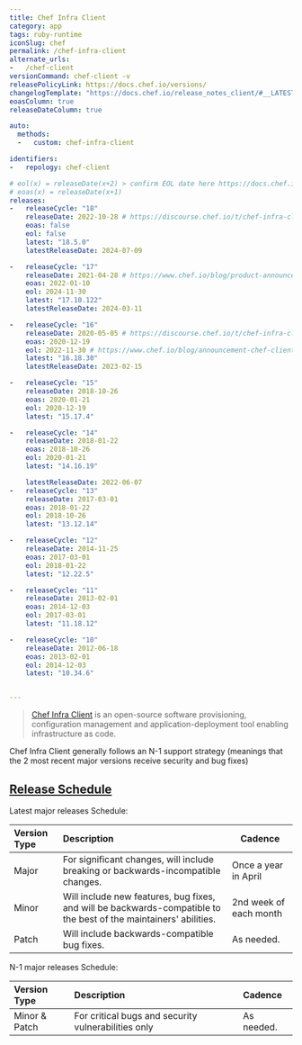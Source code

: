 ```yaml
---
title: Chef Infra Client
category: app
tags: ruby-runtime
iconSlug: chef
permalink: /chef-infra-client
alternate_urls:
-   /chef-client
versionCommand: chef-client -v
releasePolicyLink: https://docs.chef.io/versions/
changelogTemplate: "https://docs.chef.io/release_notes_client/#__LATEST__"
eoasColumn: true
releaseDateColumn: true

auto:
  methods:
  -   custom: chef-infra-client

identifiers:
-   repology: chef-client

# eol(x) = releaseDate(x+2) > confirm EOL date here https://docs.chef.io/versions/
# eoas(x) = releaseDate(x+1)
releases:
-   releaseCycle: "18"
    releaseDate: 2022-10-28 # https://discourse.chef.io/t/chef-infra-client-18-0-169-released/21570
    eoas: false
    eol: false
    latest: "18.5.0"
    latestReleaseDate: 2024-07-09

-   releaseCycle: "17"
    releaseDate: 2021-04-28 # https://www.chef.io/blog/product-announcement-chef-infra-client-17-now-available
    eoas: 2022-01-10
    eol: 2024-11-30
    latest: "17.10.122"
    latestReleaseDate: 2024-03-11

-   releaseCycle: "16"
    releaseDate: 2020-05-05 # https://discourse.chef.io/t/chef-infra-client-16-0-275-released/17047
    eoas: 2020-12-19
    eol: 2022-11-30 # https://www.chef.io/blog/announcement-chef-client-16-eol-date-change
    latest: "16.18.30"
    latestReleaseDate: 2023-02-15

-   releaseCycle: "15"
    releaseDate: 2018-10-26
    eoas: 2020-01-21
    eol: 2020-12-19
    latest: "15.17.4"

-   releaseCycle: "14"
    releaseDate: 2018-01-22
    eoas: 2018-10-26
    eol: 2020-01-21
    latest: "14.16.19"

    latestReleaseDate: 2022-06-07
-   releaseCycle: "13"
    releaseDate: 2017-03-01
    eoas: 2018-01-22
    eol: 2018-10-26
    latest: "13.12.14"

-   releaseCycle: "12"
    releaseDate: 2014-11-25
    eoas: 2017-03-01
    eol: 2018-01-22
    latest: "12.22.5"

-   releaseCycle: "11"
    releaseDate: 2013-02-01
    eoas: 2014-12-03
    eol: 2017-03-01
    latest: "11.18.12"

-   releaseCycle: "10"
    releaseDate: 2012-06-18
    eoas: 2013-02-01
    eol: 2014-12-03
    latest: "10.34.6"


---
```


> [Chef Infra Client](https://docs.chef.io/chef_client_overview/) is an open-source software provisioning, configuration
> management and application-deployment tool enabling infrastructure as code.

Chef Infra Client generally follows an N-1 support strategy
(meanings that the 2 most recent major versions receive security and bug fixes)

## [Release Schedule](https://github.com/chef/chef/blob/main/docs/dev/policy/release_and_support_schedule.md)

Latest major releases Schedule:

| Version Type | Description                                                                                                       | Cadence                |
|:-------------|:------------------------------------------------------------------------------------------------------------------|------------------------|
| Major        | For significant changes, will include breaking or backwards-incompatible changes.                                 | Once a year in April   |
| Minor        | Will include new features, bug fixes, and will be backwards-compatible to the best of the maintainers' abilities. | 2nd week of each month |
| Patch        | Will include backwards-compatible bug fixes.                                                                      | As needed.             |

N-1 major releases Schedule:

| Version Type  | Description                                         | Cadence    |
|:--------------|:----------------------------------------------------|:-----------|
| Minor & Patch | For critical bugs and security vulnerabilities only | As needed. |
